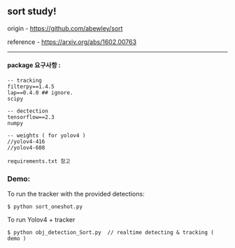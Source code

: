 

## sort study!

origin - https://github.com/abewley/sort

reference - https://arxiv.org/abs/1602.00763

-----
#### package 요구사항 :

```
-- tracking
filterpy==1.4.5
lap==0.4.0 ## ignore.
scipy

-- dectection
tensorflow==2.3
numpy

-- weights ( for yolov4 )
//yolov4-416
//yolov4-608

requirements.txt 참고
```

### Demo:
To run the tracker with the provided detections:
```
$ python sort_oneshot.py
```

To run Yolov4 + tracker
```
$ python obj_detection_Sort.py  // realtime detecting & tracking ( demo )
```

